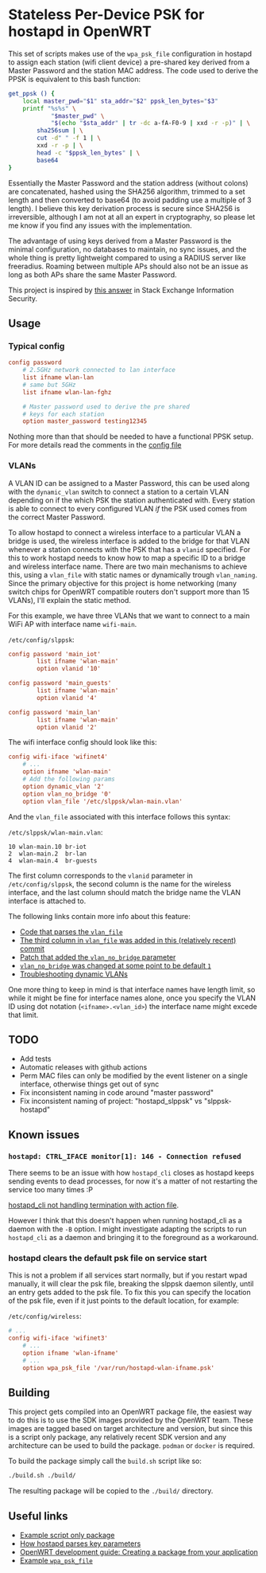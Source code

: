 # Stateless Per-Device PSK for hostapd in OpenWRT

This set of scripts makes use of the `wpa_psk_file` configuration
in hostapd to assign each station (wifi client device) a pre-shared
key derived from a Master Password and the station MAC address. The
code used to derive the PPSK is equivalent to this bash function:

```bash
get_ppsk () {
    local master_pwd="$1" sta_addr="$2" ppsk_len_bytes="$3"
    printf "%s%s" \
            "$master_pwd" \
            "$(echo "$sta_addr" | tr -dc a-fA-F0-9 | xxd -r -p)" | \
        sha256sum | \
        cut -d" " -f 1 | \
        xxd -r -p | \
        head -c "$ppsk_len_bytes" | \
        base64
}
```

Essentially the Master Password and the station address (without
colons) are concatenated, hashed using the SHA256 algorithm,
trimmed to a set length and then converted to base64 (to avoid
padding use a multiple of 3 length). I believe this key derivation
process is secure since SHA256 is irreversible, although I am not
at all an expert in cryptography, so please let me know if you find
any issues with the implementation.

The advantage of using keys derived from a Master Password is the
minimal configuration, no databases to maintain, no sync issues, and
the whole thing is pretty lightweight compared to using a RADIUS server
like freeradius. Roaming between multiple APs should also not be an
issue as long as both APs share the same Master Password.

This project is inspired by
[this answer](https://security.stackexchange.com/a/266499/193181)
in Stack Exchange Information Security.

## Usage

### Typical config

```conf
config password
    # 2.5GHz network connected to lan interface
    list ifname wlan-lan
    # same but 5GHz
    list ifname wlan-lan-fghz

    # Master password used to derive the pre shared
    # keys for each station
    option master_password testing12345
```

Nothing more than that should be needed to have a functional PPSK
setup. For more details read the comments in the
[config file](./files/etc/config/slppsk)

### VLANs

A VLAN ID can be assigned to a Master Password, this can be used
along with the `dynamic_vlan` switch to connect a station to a certain
VLAN depending on if the which PSK the station authenticated with.
Every station is able to connect to every configured VLAN _if_ the PSK
used comes from the correct Master Password.

To allow hostapd to connect a wireless interface to a particular
VLAN a bridge is used, the wireless interface is added to
the bridge for that VLAN whenever a station connects with
the PSK that has a `vlanid` specified. For this to work
hostapd needs to know how to map a specific ID to a bridge
and wireless interface name. There are two main mechanisms to
achieve this, using a `vlan_file` with static names or
dynamically trough `vlan_naming`. Since the primary objective
for this project is home networking (many switch chips for OpenWRT
compatible routers don't support more than 15 VLANs), I'll
explain the static method.

For this example, we have three VLANs that we want to connect
to a main WiFi AP with interface name `wifi-main`.

`/etc/config/slppsk`:

```conf
config password 'main_iot'
        list ifname 'wlan-main'
        option vlanid '10'

config password 'main_guests'
        list ifname 'wlan-main'
        option vlanid '4'

config password 'main_lan'
        list ifname 'wlan-main'
        option vlanid '2'
```

The wifi interface config should look like this:

```conf
config wifi-iface 'wifinet4'
    # ...
    option ifname 'wlan-main'
    # Add the following params
    option dynamic_vlan '2'
    option vlan_no_bridge '0'
    option vlan_file '/etc/slppsk/wlan-main.vlan'
```

And the `vlan_file` associated with this interface follows this
syntax:

`/etc/slppsk/wlan-main.vlan`:

```text
10 wlan-main.10 br-iot
2  wlan-main.2  br-lan
4  wlan-main.4  br-guests
```

The first column corresponds to the `vlanid` parameter in
`/etc/config/slppsk`, the second column is the name for the
wireless interface, and the last column should match the bridge
name the VLAN interface is attached to.

The following links contain more info about this feature:

* [Code that parses the `vlan_file`](https://w1.fi/cgit/hostap/tree/hostapd/config_file.c?id=4d663233e64f639998aab31195ab7c819164019c#n36)
* [The third column in `vlan_file` was added in this (relatively recent) commit](https://w1.fi/cgit/hostap/commit/?id=4d663233e64f639998aab31195ab7c819164019c)
* [Patch that added the `vlan_no_bridge` parameter](https://github.com/openwrt/openwrt/blob/openwrt-21.02/package/network/services/hostapd/patches/710-vlan_no_bridge.patch)
* [`vlan_no_bridge` was changed at some point to be default `1`](https://github.com/openwrt/openwrt/issues/9944)
* [Troubleshooting dynamic VLANs](https://openwrt.org/docs/guide-user/network/wifi/wireless.security.8021x#how_it_workstroubleshooting)

One more thing to keep in mind is that interface names have length
limit, so while it might be fine for interface names alone,
once you specify the VLAN ID using dot notation (`<ifname>.<vlan_id>`)
the interface name might excede that limit.

## TODO

* Add tests
* Automatic releases with github actions
* Perm MAC files can only be modified by the event listener on a single interface, otherwise things get out of sync
* Fix inconsistent naming in code around "master password"
* Fix inconsistent naming of project: "hostapd_slppsk" vs "slppsk-hostapd"

## Known issues

### `hostapd: CTRL_IFACE monitor[1]: 146 - Connection refused`

There seems to be an issue with how `hostapd_cli` closes as hostapd
keeps sending events to dead processes, for now it's a matter of
not restarting the service too many times :P

[hostapd_cli not handling termination with action file](https://www.spinics.net/lists/hostap/msg09087.html).

However I think that this doesn't happen when running hostapd_cli as a
daemon with the `-B` option. I might investigate adapting the scripts
to run `hostapd_cli` as a daemon and bringing it to the foreground
as a workaround.

### hostapd clears the default psk file on service start

This is not a problem if all services start normally, but if you
restart wpad manually, it will clear the psk file, breaking the slppsk
daemon silently, until an entry gets added to the psk file. To fix
this you can specify the location of the psk file, even if it just
points to the default location, for example:

`/etc/config/wireless`:

```conf
# ...
config wifi-iface 'wifinet3'
    # ...
    option ifname 'wlan-ifname'
    # ...
    option wpa_psk_file '/var/run/hostapd-wlan-ifname.psk'
```

## Building

This project gets compiled into an OpenWRT package file, the easiest
way to do this is to use the SDK images provided by the OpenWRT team.
These images are tagged based on target architecture and version, but
since this is a script only package, any relatively recent SDK
version and any architecture can be used to build the package. `podman`
or `docker` is required.

To build the package simply call the `build.sh` script like so:

```sh
./build.sh ./build/
```

The resulting package will be copied to the `./build/` directory.

## Useful links

* [Example script only package](https://forum.openwrt.org/t/how-to-add-a-shell-script-as-a-package-in-menuconfig/95766)
* [How hostapd parses key parameters](https://github.com/michael-dev/hostapd/blob/f91680c15f80f0b617a0d2c369c8c1bb3dcf078b/src/ap/ap_config.c#L360-L364)
* [OpenWRT development guide: Creating a package from your application](https://openwrt.org/docs/guide-developer/helloworld/chapter3)
* [Example `wpa_psk_file`](https://android.googlesource.com/platform/external/wpa_supplicant_8/+/refs/heads/master/hostapd/hostapd.wpa_psk)

